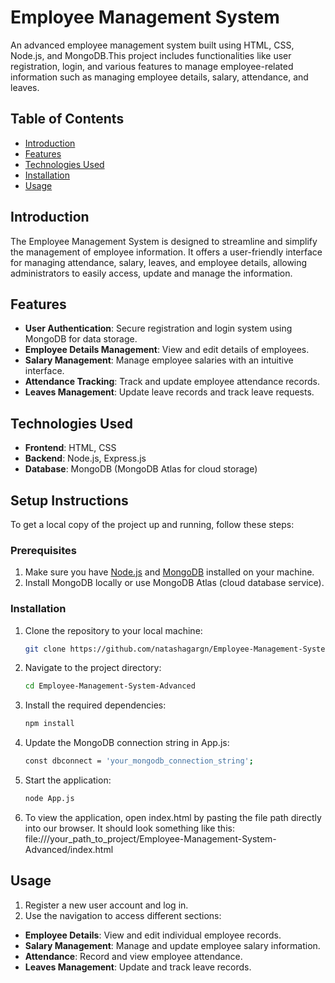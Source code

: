 # Employee Management System

An advanced employee management system built using HTML, CSS, Node.js, and MongoDB.This project includes functionalities like user registration, login, and various features to manage employee-related information such as managing employee details, salary, attendance, and leaves.

## Table of Contents
- [Introduction](#introduction)
- [Features](#features)
- [Technologies Used](#technologies-used)
- [Installation](#installation)
- [Usage](#usage)

## Introduction
The Employee Management System is designed to streamline and simplify the management of employee information. It offers a user-friendly interface for managing attendance, salary, leaves, and employee details, allowing administrators to easily access, update and manage the information.

## Features
- **User Authentication**: Secure registration and login system using MongoDB for data storage.
- **Employee Details Management**: View and edit details of employees.
- **Salary Management**: Manage employee salaries with an intuitive interface.
- **Attendance Tracking**: Track and update employee attendance records.
- **Leaves Management**: Update leave records and track leave requests.

## Technologies Used
- **Frontend**: HTML, CSS
- **Backend**: Node.js, Express.js
- **Database**: MongoDB (MongoDB Atlas for cloud storage)

## Setup Instructions

To get a local copy of the project up and running, follow these steps:

### Prerequisites

1. Make sure you have [Node.js](https://nodejs.org/) and [MongoDB](https://www.mongodb.com/) installed on your machine.
2. Install MongoDB locally or use MongoDB Atlas (cloud database service).

### Installation

1. Clone the repository to your local machine:

   ```bash
   git clone https://github.com/natashagargn/Employee-Management-System-Advanced.git
   
2. Navigate to the project directory:

    ```bash
    cd Employee-Management-System-Advanced

3. Install the required dependencies:
    ```bash
    npm install

4. Update the MongoDB connection string in App.js:
    ```bash
    const dbconnect = 'your_mongodb_connection_string';

5. Start the application:
    ```bash
    node App.js

6. To view the application, open index.html by pasting the file path directly into our browser. It should look something like this:
file:///your_path_to_project/Employee-Management-System-Advanced/index.html

## Usage

1. Register a new user account and log in.
2. Use the navigation to access different sections:
- **Employee Details**: View and edit individual employee records.
- **Salary Management**: Manage and update employee salary information.
- **Attendance**: Record and view employee attendance.
- **Leaves Management**: Update and track leave records.

